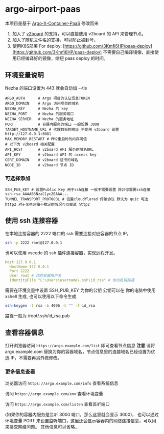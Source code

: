 # argo-airport-paas

本项目是基于 [Argo-X-Container-PaaS](https://github.com/fscarmen2/Argo-X-Container-PaaS) 修改而来

1. 加入了 [v2board](https://github.com/v2board/v2board) 的支持，可以直接使用 v2board 的 API 来管理节点。
2. 加入了随机文件名的支持，可以防止被封号。
3. 使用K8S部署 For deploy: [https://github.com/3Kmfi6HP/paas-deploy](https://github.com/3Kmfi6HP/paas-deploy) 不需要自己编译镜像，直接使用已经编译好的镜像，缩短 paas deploy 的时间。

## 环境变量说明

Nezha 的端口设置为 443 就会自动加 --tls

```env
ARGO_AUTH      # Argo 项目的认证信息TOKEN
ARGO_DOMAIN    # Argo 访问项目的域名
NEZHA_KEY      # Nezha 的 key
NEZHA_PORT     # Nezha 的服务端口
NEZHA_SERVER   # Nezha 的服务地址
PORT           # 容器内服务的端口 一般设置 3000
TARGET_HOSTNAME_URL # 代理目标的网址 不使用 v2board 设置 http://127.0.0.1:8081
MAX_MEMORY_RESTART # PM2重启时的内存阈值
# 以下为 v2board 相关配置
API_HOST       # v2board API 服务的域名URL
API_KEY        # v2board API 的 access key
CERT_DOMAIN    # v2board 证书的域名
NODE_ID        # v2board 节点 ID
```

### 可选择添加

```env
SSH_PUB_KEY # 设置Public Key 用于ssh连接 一般不需要设置 除非你需要ssh连接 ssh-rsa AAAAB3NzaC1yc2EAAA...
TUNNEL_TRANSPORT_PROTOCOL # 设置cloudflared 传输协议 默认为 quic 可选 http2 对于某些网络不稳定的情况可以尝试 http2
```

## 使用 ssh 连接容器

在本地连接容器的 2222 端口的 ssh 需要连接对应容器的节点 IP。

```bash
ssh -p 2222 root@127.0.0.1
```

也可以使用 vscode 的 ssh 插件连接容器，实现远程开发。

```yaml
Host 127.0.0.1
  HostName 127.0.0.1
  Port 2222
  User root # 你的容器用户名
  IdentityFile "C:\Users\username\.ssh\id_rsa" # 你的私钥路径
```

需要在环境变量中设置 SSH_PUB_KEY 为你的公钥
公钥可以在 你的电脑中使用 xshell 生成, 也可以使用以下命令生成

```bash
ssh-keygen -t rsa -b 4096 -C "" -f id_rsa
```

路径一般为 /root/.ssh/id_rsa.pub

## 查看容器信息

打开浏览器访问 `https://argo.example.com/list` 即可查看节点信息
**注意** 请将 argo.example.com 替换为你的容器域名，节点信息里的连接域名已经设置为优选 IP，不需要再另外做修改。

### 更多信息查看

浏览器访问 `https://argo.example.com/info` 查看系统信息

访问 `https://argo.example.com/env` 查看环境变量

访问 `https://argo.example.com/listen` 查看监听端口

(如果你的容器内服务是监听 3000 端口，那么这里就会显示 3000)， 也可以通过环境变量 PORT 来设置监听端口，这里还会显示容器内的网络连接信息，可以用来排查网络问题。
其他信息可以省略...
